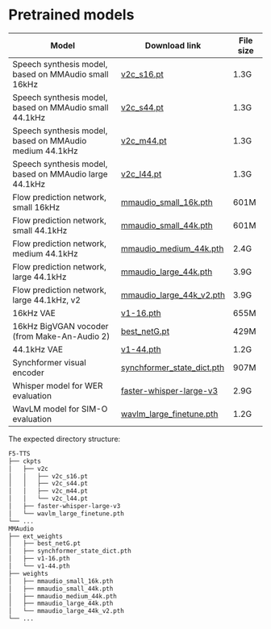 # Pretrained models

| Model    | Download link | File size |
| -------- | ------- | ------- |
| Speech synthesis model, based on MMAudio small 16kHz | <a href="https://huggingface.co" download="v2c_s16.pt">v2c_s16.pt</a> | 1.3G |
| Speech synthesis model, based on MMAudio small 44.1kHz | <a href="https://huggingface.co" download="v2c_s44.pt">v2c_s44.pt</a> | 1.3G |
| Speech synthesis model, based on MMAudio medium 44.1kHz | <a href="https://huggingface.co" download="v2c_m44.pt">v2c_m44.pt</a> | 1.3G |
| Speech synthesis model, based on MMAudio large 44.1kHz | <a href="https://huggingface.co" download="v2c_l44.pt">v2c_l44.pt</a> | 1.3G |
| Flow prediction network, small 16kHz | <a href="https://huggingface.co/hkchengrex/MMAudio/resolve/main/weights/mmaudio_small_16k.pth" download="mmaudio_small_16k.pth">mmaudio_small_16k.pth</a> | 601M |
| Flow prediction network, small 44.1kHz | <a href="https://huggingface.co/hkchengrex/MMAudio/resolve/main/weights/mmaudio_small_44k.pth" download="mmaudio_small_44k.pth">mmaudio_small_44k.pth</a> | 601M |
| Flow prediction network, medium 44.1kHz | <a href="https://huggingface.co/hkchengrex/MMAudio/resolve/main/weights/mmaudio_medium_44k.pth" download="mmaudio_medium_44k.pth">mmaudio_medium_44k.pth</a> | 2.4G |
| Flow prediction network, large 44.1kHz | <a href="https://huggingface.co/hkchengrex/MMAudio/resolve/main/weights/mmaudio_large_44k.pth" download="mmaudio_large_44k.pth">mmaudio_large_44k.pth</a> | 3.9G |
| Flow prediction network, large 44.1kHz, v2 | <a href="https://huggingface.co/hkchengrex/MMAudio/resolve/main/weights/mmaudio_large_44k_v2.pth" download="mmaudio_large_44k_v2.pth">mmaudio_large_44k_v2.pth</a> | 3.9G |
| 16kHz VAE | <a href="https://github.com/hkchengrex/MMAudio/releases/download/v0.1/v1-16.pth">v1-16.pth</a> | 655M |
| 16kHz BigVGAN vocoder (from Make-An-Audio 2) |<a href="https://github.com/hkchengrex/MMAudio/releases/download/v0.1/best_netG.pt">best_netG.pt</a> | 429M |
| 44.1kHz VAE |<a href="https://github.com/hkchengrex/MMAudio/releases/download/v0.1/v1-44.pth">v1-44.pth</a> | 1.2G | 
| Synchformer visual encoder |<a href="https://github.com/hkchengrex/MMAudio/releases/download/v0.1/synchformer_state_dict.pth">synchformer_state_dict.pth</a> | 907M |
| Whisper model for WER evaluation | <a href="https://huggingface.co/Systran/faster-whisper-large-v3" download="faster-whisper-large-v3">faster-whisper-large-v3</a> | 2.9G |
| WavLM model for SIM-O evaluation | <a href="https://drive.google.com/file/d/1-aE1NfzpRCLxA4GUxX9ITI3F9LlbtEGP/view" download="wavlm_large_finetune.pth">wavlm_large_finetune.pth</a> | 1.2G |


The expected directory structure:

```bash
F5-TTS
├── ckpts
│   ├── v2c
│   │   ├── v2c_s16.pt
│   │   ├── v2c_s44.pt
│   │   ├── v2c_m44.pt
│   │   └── v2c_l44.pt
│   ├── faster-whisper-large-v3
│   └── wavlm_large_finetune.pth
└── ...
MMAudio
├── ext_weights
│   ├── best_netG.pt
│   ├── synchformer_state_dict.pth
│   ├── v1-16.pth
│   └── v1-44.pth
├── weights
│   ├── mmaudio_small_16k.pth
│   ├── mmaudio_small_44k.pth
│   ├── mmaudio_medium_44k.pth
│   ├── mmaudio_large_44k.pth
│   └── mmaudio_large_44k_v2.pth
└── ...
```


